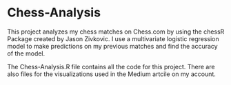 # Chess-Analysis

This project analyzes my chess matches on Chess.com by using the chessR Package created by Jason Zivkovic. I use a multivariate logistic regression model to make predictions on my previous matches and find the accuracy of the model.

The Chess-Analysis.R file contains all the code for this project. There are also files for the visualizations used in the Medium artcile on my account.
